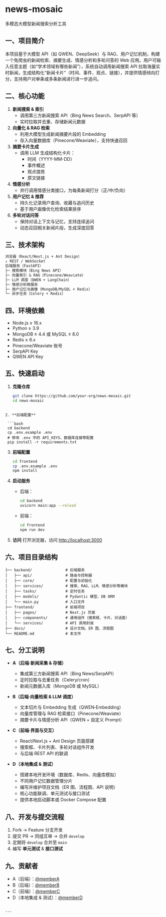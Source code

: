 # news-mosaic  
多模态大模型新闻搜索分析工具

## 一、项目简介  
本项目基于大模型 API（如 QWEN、DeepSeek）与 RAG、用户记忆机制，构建一个免爬虫的新闻检索、摘要生成、情感分析和多轮问答的 Web 应用。用户可输入任意主题（如“学术领域有哪些新闻”），系统自动调用新闻搜索 API 拉取海量实时新闻，生成结构化“新闻卡片”（时间、事件、观点、链接），并提供情感倾向打分，支持用户对单条或多条新闻进行进一步追问。

## 二、核心功能  
1. **新闻搜索 & 索引**  
   - 调用第三方新闻搜索 API（Bing News Search、SerpAPI 等）  
   - 实时拉取并去重、存储新闻元数据  
2. **向量化 & RAG 检索**  
   - 利用大模型生成新闻摘要片段的 Embedding  
   - 存入向量数据库（Pinecone/Weaviate），支持快速召回  
3. **摘要卡片生成**  
   - 调用 LLM 生成结构化卡片：  
     - 时间（YYYY-MM-DD）  
     - 事件概述  
     - 观点提炼  
     - 原文链接  
4. **情感分析**  
   - 并行调用情感分类接口，为每条新闻打分（正/中/负向）  
5. **用户记忆 & 推荐**  
   - 持久化记录用户查询、收藏与追问历史  
   - 基于用户画像优化检索结果排序  
6. **多轮对话问答**  
   - 保持对话上下文与记忆，支持连续追问  
   - 动态召回相关新闻片段，生成深度回答  

## 三、技术架构

```markdown
浏览器（React/Next.js + Ant Design）
↓ REST / WebSocket
后端服务（FastAPI）
├─ 搜索模块（Bing News API）
├─ 向量索引 & RAG（Pinecone/Weaviate）
├─ LLM 调度（QWEN + LangChain）
├─ 情感分析微服务
├─ 用户记忆与画像（MongoDB/MySQL + Redis）
└─ 异步任务（Celery + Redis）
```


## 四、环境依赖  
- Node.js ≥ 16.x  
- Python ≥ 3.9  
- MongoDB ≥ 4.4 或 MySQL ≥ 8.0  
- Redis ≥ 6.x  
- Pinecone/Weaviate 账号  
- SerpAPI Key  
- QWEN API Key  

## 五、快速启动

1. **克隆仓库**  
   ```bash
   git clone https://github.com/your-org/news-mosaic.git
   cd news-mosaic
  ```

2. **后端配置**

   ```bash
   cd backend
   cp .env.example .env
   # 修改 .env 中的 API_KEYS、数据库连接等配置
   pip install -r requirements.txt
   ```

3. **前端配置**

   ```bash
   cd frontend
   cp .env.example .env
   npm install
   ```

4. **启动服务**

   * 后端：

     ```bash
     cd backend
     uvicorn main:app --reload
     ```
   * 前端：

     ```bash
     cd frontend
     npm run dev
     ```

5. **访问**
   打开浏览器，访问 [http://localhost:3000](http://localhost:3000)

## 六、项目目录结构

```
├── backend/               # 后端服务
│   ├── api/               # 路由与控制器
│   ├── core/              # 配置与初始化
│   ├── services/          # 搜索、RAG、LLM、情感分析等模块
│   ├── tasks/             # 定时任务
│   ├── models/            # Pydantic 模型、DB ORM
│   └── main.py            # 入口文件
├── frontend/              # 前端项目
│   ├── pages/             # Next.js 页面
│   ├── components/        # 通用组件（搜索框、卡片、对话窗）
│   └── services/          # API 调用封装
├── docs/                  # 设计文档、ER 图、流程图
└── README.md              # 本文件
```

## 七、分工说明

* **A（后端·新闻采集 & 存储）**

  * 集成第三方新闻搜索 API（Bing News/SerpAPI）
  * 定时拉取与去重任务（Celery/cron）
  * 新闻元数据入库（MongoDB 或 MySQL）

* **B（后端·向量检索 & LLM 调度）**

  * 文本切片与 Embedding 生成（QWEN‑Embedding）
  * 向量库管理与 RAG 检索接口（Pinecone/Weaviate）
  * 摘要卡片与情感分析 API（QWEN + 自定义 Prompt）

* **C（前端·界面与交互）**

  * React/Next.js + Ant Design 页面搭建
  * 搜索框、卡片列表、多轮对话组件开发
  * 与后端 REST API 的联调

* **D（本地集成 & 测试）**

  * 搭建本地开发环境（数据库、Redis、向量库模拟）
  * 不同用户记忆数据管理分片
  * 编写并维护项目文档（ER 图、流程图、API 说明）
  * 核心功能联调、单元测试与接口测试
  * 提供本地启动脚本或 Docker Compose 配置

## 八、开发与提交流程

1. Fork → Feature 分支开发
2. 提交 PR → 同组互审 → 合并 `develop`
3. 定期将 `develop` 合并至 `main`
4. 编写 **单元测试** & **接口测试**

## 九、贡献者

* A（后端）：[@memberA](https://github.com/memberA)
* B（后端）：[@memberB](https://github.com/memberB)
* C（前端）：[@memberC](https://github.com/memberC)
* D（本地集成 & 测试）：[@memberD](https://github.com/memberD)

```

---


